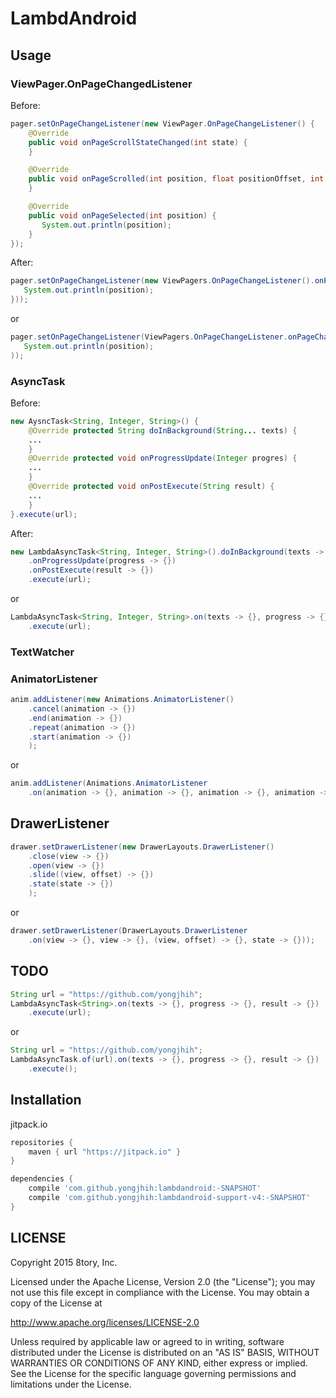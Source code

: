 # LambdAndroid

## Usage

### ViewPager.OnPageChangedListener

Before:

```java
pager.setOnPageChangeListener(new ViewPager.OnPageChangeListener() {
    @Override
    public void onPageScrollStateChanged(int state) {
    }

    @Override
    public void onPageScrolled(int position, float positionOffset, int positionOffsetPixels) {
    }

    @Override
    public void onPageSelected(int position) {
       System.out.println(position);
    }
});
```

After:

```java
pager.setOnPageChangeListener(new ViewPagers.OnPageChangeListener().onPageSelected(position -> {
   System.out.println(position);
}));
```

or

```java
pager.setOnPageChangeListener(ViewPagers.OnPageChangeListener.onPageChange(position -> {
   System.out.println(position);
));
```

### AsyncTask

Before:

```java
new AysncTask<String, Integer, String>() {
    @Override protected String doInBackground(String... texts) {
    ...
    }
    @Override protected void onProgressUpdate(Integer progres) {
    ...
    }
    @Override protected void onPostExecute(String result) {
    ...
    }
}.execute(url);
```

After:

```java
new LambdaAsyncTask<String, Integer, String>().doInBackground(texts -> {})
    .onProgressUpdate(progress -> {})
    .onPostExecute(result -> {})
    .execute(url);
```

or

```java
LambdaAsyncTask<String, Integer, String>.on(texts -> {}, progress -> {}, result -> {})
    .execute(url);
```

### TextWatcher

### AnimatorListener

```java
anim.addListener(new Animations.AnimatorListener()
    .cancel(animation -> {})
    .end(animation -> {})
    .repeat(animation -> {})
    .start(animation -> {})
    );
```

or

```java
anim.addListener(Animations.AnimatorListener
    .on(animation -> {}, animation -> {}, animation -> {}, animation -> {});
```

## DrawerListener

```java
drawer.setDrawerListener(new DrawerLayouts.DrawerListener()
    .close(view -> {})
    .open(view -> {})
    .slide((view, offset) -> {})
    .state(state -> {})
    );
```

or

```java
drawer.setDrawerListener(DrawerLayouts.DrawerListener
    .on(view -> {}, view -> {}, (view, offset) -> {}, state -> {}));
```


## TODO

```java
String url = "https://github.com/yongjhih";
LambdaAsyncTask<String>.on(texts -> {}, progress -> {}, result -> {})
    .execute(url);
```

or

```java
String url = "https://github.com/yongjhih";
LambdaAsyncTask.of(url).on(texts -> {}, progress -> {}, result -> {})
    .execute();
```


## Installation

jitpack.io

```gradle
repositories {
    maven { url "https://jitpack.io" }
}

dependencies {
    compile 'com.github.yongjhih:lambdandroid:-SNAPSHOT'
    compile 'com.github.yongjhih:lambdandroid-support-v4:-SNAPSHOT'
}
```

## LICENSE

Copyright 2015 8tory, Inc.

Licensed under the Apache License, Version 2.0 (the "License"); you may not use this file except in compliance with the License. You may obtain a copy of the License at

http://www.apache.org/licenses/LICENSE-2.0

Unless required by applicable law or agreed to in writing, software distributed under the License is distributed on an "AS IS" BASIS, WITHOUT WARRANTIES OR CONDITIONS OF ANY KIND, either express or implied. See the License for the specific language governing permissions and limitations under the License.
